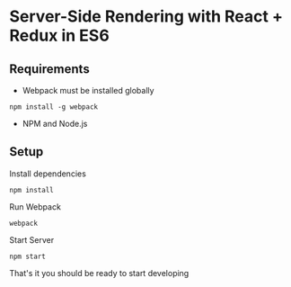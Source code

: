 # Server-Side Rendering with React + Redux in ES6

## Requirements
- Webpack must be installed globally
```
npm install -g webpack
```
- NPM and Node.js

## Setup
Install dependencies
```
npm install
```

Run Webpack
```
webpack
```

Start Server
```
npm start
```

That's it you should be ready to start developing
